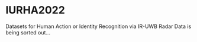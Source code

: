 # IURHA2022
Datasets for Human Action or Identity Recognition via IR-UWB Radar
Data is being sorted out...
